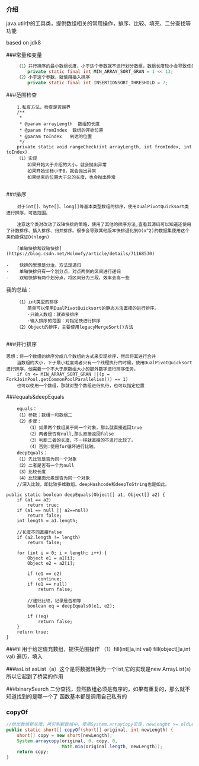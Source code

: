 ### 介绍
java.util中的工具类，提供数组相关的常用操作，排序、比较、填充、二分查找等功能

based on jdk8


###常量和变量
```java
    （1）并行排序的最小数组长度，小于这个参数就不进行划分数组，数组长度较小会导致任务竞争，而导致内存效率低
        private static final int MIN_ARRAY_SORT_GRAN = 1 << 13;
    （2）小于这个参数，就使用插入排序
        private static final int INSERTIONSORT_THRESHOLD = 7;

```
###范围检查
```
    1.私有方法，检查是否越界
    /**
     * 
     * @param arrayLength  数组的长度
     * @param fromIndex  数组的开始位置
     * @param toIndex   到达的位置
     */
    private static void rangeCheck(int arrayLength, int fromIndex, int toIndex) 
    （1）实现
        如果开始大于介绍的大小，就会抛出异常
        如果开始坐标小于0，就会抛出异常
        如果结束的位置大于总的长度，也会抛出异常


```
###排序
```
    对于int[]、byte[]、long[]等基本类型数组的排序，使用DualPivotQuicksort类进行排序，可选范围。

    注意这个类对改动了双轴快排的策略，使用了其他的排序方法,查看其源码可以知道还使用了计数排序、插入排序、归并排序。很多会导致其他版本快排退化到O(n^2)的数据集使用这个类仍能保证O(nlogn)

    [单轴快排和双轴快排](https://blog.csdn.net/Holmofy/article/details/71168530)

-    快排的思想是分治，方法是递归
-    单轴快排只有一个划分点，对点两侧的区间进行递归
-    双轴快排有两个划分点，将区间分为三段，效率会高一些

```
我的总结：
```
    （1）int类型的排序
        简单可以使用DualPivotQuicksort的静态方法直接的进行排序。
        ·只输入数组：就直接排序
        ·输入排序的范围：对指定快进行排序
    （2）Object的排序，主要使用legacyMergeSort()方法


```
###并行排序
```
思想：将一个数组的排序分成几个数组的方式来实现排序，然后将其进行合并
    当数组的大小，下于最小粒度或者只有一个线程执行的时候，使用DualPivotQuicksort进行排序，他需要一个不大于原数组大小的额外数字进行排序任务。
    if (n <= MIN_ARRAY_SORT_GRAN ||(p = ForkJoinPool.getCommonPoolParallelism()) == 1)
    也可以使用一个数组，那就对整个数组进行执行，也可以指定位置
```
###equals&deepEquals
```
    equals：
    （1）参数：数组一和数组二
    （2）步骤：
        （1）如果两个数组属于同一个对象，那么就直接返回true
        （2）两者是否有null,那么直接返回false
        （3）判断二者的长度，不一样就直接的不进行比较了。
        （4）否则:使用for循环进行比较。
    deepEquals：
    （1）先比较是否为同一个对象
    （2）二者是否有一个为null
    （3）比较长度
    （4）比较里面元素是否为同一个对象
    //深入比较，即比较多维数组。deepHashcode和deepToString也是如此。
```
    public static boolean deepEquals(Object[] a1, Object[] a2) {
        if (a1 == a2)
            return true;
        if (a1 == null || a2==null)
            return false;
        int length = a1.length;

        //长度不同直接false
        if (a2.length != length)
            return false;

        for (int i = 0; i < length; i++) {
            Object e1 = a1[i];
            Object e2 = a2[i];

            if (e1 == e2)
                continue;
            if (e1 == null)
                return false;

            //递归比较，记录是否相等
            boolean eq = deepEquals0(e1, e2);

            if (!eq)
                return false;
        }
        return true;
    }

###fil
    用于给定值充数组，提供范围操作
    （1）fill(int[]a,int val)
     fill(object[]a,int val)
     遍历，填入

###asList
    asList（a）这个是将数据转换为一个list,它的实现是new ArrayList(s)
    所以它起到了桥梁的作用

###binarySearch
    二分查找，显然数组必须是有序的，如果有重复的，那么就不知道找到的是哪一个了
    函数基本都是调用自己私有的


### copyOf

```java
//给出数组新长度，拷贝到新数组中，使用System.arrayCopy实现，newLenght >= oldLength
public static short[] copyOf(short[] original, int newLength) {
    short[] copy = new short[newLength];
    System.arraycopy(original, 0, copy, 0,
                     Math.min(original.length, newLength));
    return copy;
}


```
